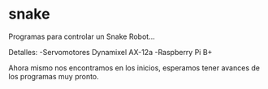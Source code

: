 # snake
Programas para controlar un Snake Robot...

Detalles:
-Servomotores Dynamixel AX-12a
-Raspberry Pi B+

Ahora mismo nos encontramos en los inicios, esperamos tener avances de los programas muy pronto.
